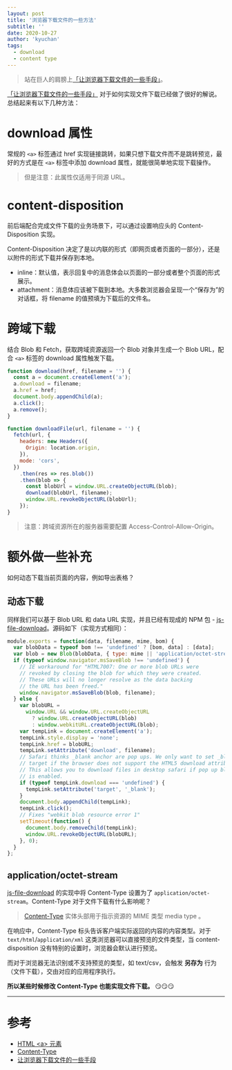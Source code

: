 ```yaml
---
layout: post
title: '浏览器下载文件的一些方法'
subtitle: ''
date: 2020-10-27
author: 'kyuchan'
tags:
  - download
  - content type
---
```


> 站在巨人的肩膀上[「让浏览器下载文件的一些手段」](https://cloud.tencent.com/developer/article/1488296)。

[「让浏览器下载文件的一些手段」](https://cloud.tencent.com/developer/article/1488296) 对于如何实现文件下载已经做了很好的解说。总结起来有以下几种方法：

# download 属性

常规的 `<a>` 标签通过 href 实现链接跳转，如果只想下载文件而不是跳转预览，最好的方式是在 `<a>` 标签中添加 download 属性，就能很简单地实现下载操作。

> 但是注意：此属性仅适用于同源 URL。

# content-disposition

前后端配合完成文件下载的业务场景下，可以通过设置响应头的 Content-Disposition 实现。

Content-Disposition 决定了是以内联的形式（即网页或者页面的一部分），还是以附件的形式下载并保存到本地。

- inline：默认值，表示回复中的消息体会以页面的一部分或者整个页面的形式展示。
- attachment：消息体应该被下载到本地。大多数浏览器会呈现一个“保存为”的对话框，将 filename 的值预填为下载后的文件名。

# 跨域下载

结合 Blob 和 Fetch，获取跨域资源返回一个 Blob 对象并生成一个 Blob URL，配合 `<a>` 标签的 download 属性触发下载。

```javascript
function download(href, filename = '') {
  const a = document.createElement('a');
  a.download = filename;
  a.href = href;
  document.body.appendChild(a);
  a.click();
  a.remove();
}

function downloadFile(url, filename = '') {
  fetch(url, {
    headers: new Headers({
      Origin: location.origin,
    }),
    mode: 'cors',
  })
    .then(res => res.blob())
    .then(blob => {
      const blobUrl = window.URL.createObjectURL(blob);
      download(blobUrl, filename);
      window.URL.revokeObjectURL(blobUrl);
    });
}
```

> 注意：跨域资源所在的服务器需要配置 Access-Control-Allow-Origin。

# 额外做一些补充

如何动态下载当前页面的内容，例如导出表格？

## 动态下载

同样我们可以基于 Blob URL 和 data URL 实现，并且已经有现成的 NPM 包 - [js-file-download](https://www.npmjs.com/package/js-file-download)。源码如下（实现方式相同）：

```javascript
module.exports = function(data, filename, mime, bom) {
  var blobData = typeof bom !== 'undefined' ? [bom, data] : [data];
  var blob = new Blob(blobData, { type: mime || 'application/octet-stream' });
  if (typeof window.navigator.msSaveBlob !== 'undefined') {
    // IE workaround for "HTML7007: One or more blob URLs were
    // revoked by closing the blob for which they were created.
    // These URLs will no longer resolve as the data backing
    // the URL has been freed."
    window.navigator.msSaveBlob(blob, filename);
  } else {
    var blobURL =
      window.URL && window.URL.createObjectURL
        ? window.URL.createObjectURL(blob)
        : window.webkitURL.createObjectURL(blob);
    var tempLink = document.createElement('a');
    tempLink.style.display = 'none';
    tempLink.href = blobURL;
    tempLink.setAttribute('download', filename);
    // Safari thinks _blank anchor are pop ups. We only want to set _blank
    // target if the browser does not support the HTML5 download attribute.
    // This allows you to download files in desktop safari if pop up blocking
    // is enabled.
    if (typeof tempLink.download === 'undefined') {
      tempLink.setAttribute('target', '_blank');
    }
    document.body.appendChild(tempLink);
    tempLink.click();
    // Fixes "webkit blob resource error 1"
    setTimeout(function() {
      document.body.removeChild(tempLink);
      window.URL.revokeObjectURL(blobURL);
    }, 0);
  }
};
```

## application/octet-stream

[js-file-download](https://www.npmjs.com/package/js-file-download) 的实现中将 Content-Type 设置为了 `application/octet-stream`。Content-Type 对于文件下载有什么影响呢？

> [Content-Type](https://developer.mozilla.org/zh-CN/docs/Web/HTTP/Headers/Content-Type) 实体头部用于指示资源的 MIME 类型 media type 。

在响应中，Content-Type 标头告诉客户端实际返回的内容的内容类型。对于 `text/html`/`application/xml` 这类浏览器可以直接预览的文件类型，当 content-disposition 没有特别的设置时，浏览器会默认进行预览。

而对于浏览器无法识别或不支持预览的类型，如 text/csv，会触发 **另存为** 行为（文件下载），交由对应的应用程序执行。

**所以某些时候修改 Content-Type 也能实现文件下载。** 😏😏😏

<!-- 分割线 -->

---

# 参考

- [HTML \<a\> 元素](https://developer.mozilla.org/zh-CN/docs/Web/HTML/Element/a)
- [Content-Type](https://developer.mozilla.org/zh-CN/docs/Web/HTTP/Headers/Content-Type)
- [让浏览器下载文件的一些手段](https://cloud.tencent.com/developer/article/1488296)
